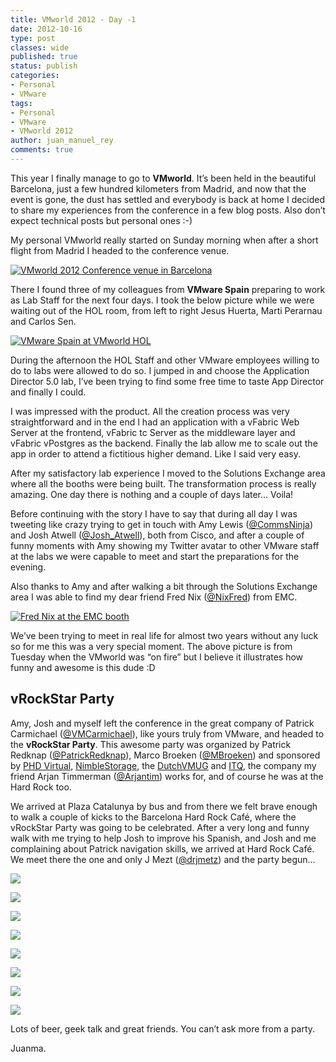 ```yaml
---
title: VMworld 2012 - Day -1
date: 2012-10-16
type: post
classes: wide
published: true
status: publish
categories:
- Personal
- VMware
tags:
- Personal
- VMware
- VMworld 2012
author: juan_manuel_rey
comments: true
---
```


This year I finally manage to go to **VMworld**. It’s been held in the beautiful Barcelona, just a few hundred kilometers from Madrid, and now that the event is gone, the dust has settled and everybody is back at home I decided to share my experiences from the conference in a few blog posts. Also don’t expect technical posts but personal ones :-)

My personal VMworld really started on Sunday morning when after a short flight from Madrid I headed to the conference venue.

[![](/assets/images/img_20121007_103330.jpg "VMworld 2012 Conference venue in Barcelona")]({{site.url}}/assets/images/img_20121007_103330.jpg)

There I found three of my colleagues from **VMware Spain** preparing to work as Lab Staff for the next four days. I took the below picture while we were waiting out of the HOL room, from left to right Jesus Huerta, Marti Perarnau and Carlos Sen.

[![](/assets/images/img_20121007_132751.jpg "VMware Spain at VMworld HOL")]({{site.url}}/assets/images/img_20121007_132751.jpg)

During the afternoon the HOL Staff and other VMware employees willing to do to labs were allowed to do so. I jumped in and choose the Application Director 5.0 lab, I’ve been trying to find some free time to taste App Director and finally I could.

I was impressed with the product. All the creation process was very straightforward and in the end I had an application with a vFabric Web Server at the frontend, vFabric tc Server as the middleware layer and vFabric vPostgres as the backend. Finally the lab allow me to scale out the app in order to attend a fictitious higher demand. Like I said very easy.

After my satisfactory lab experience I moved to the Solutions Exchange area where all the booths were being built. The transformation process is really amazing. One day there is nothing and a couple of days later… Voila!

Before continuing with the story I have to say that during all day I was tweeting like crazy trying to get in touch with Amy Lewis ([@CommsNinja](http://twitter.com/CommsNinja)) and Josh Atwell ([@Josh_Atwell](http://twitter.com/Josh_Atwell)), both from Cisco, and after a couple of funny moments with Amy showing my Twitter avatar to other VMware staff at the labs we were capable to meet and start the preparations for the evening.

Also thanks to Amy and after walking a bit through the Solutions Exchange area I was able to find my dear friend Fred Nix ([@NixFred](http://twitter.com/NixFred)) from EMC.

[![](/assets/images/img_20121009_123749.jpg "Fred Nix at the EMC booth")]({{site.url}}/assets/images/img_20121009_123749.jpg)

We’ve been trying to meet in real life for almost two years without any luck so for me this was a very special moment. The above picture is from Tuesday when the VMworld was “on fire” but I believe it illustrates how funny and awesome is this dude :D

## vRockStar Party

Amy, Josh and myself left the conference in the great company of Patrick Carmichael ([@VMCarmichael](http://twitter.com/VMCarmichael)), like yours truly from VMware, and headed to the **vRockStar Party**. This awesome party was organized by Patrick Redknap ([@PatrickRedknap](https://twitter.com/PatrickRedknap)), Marco Broeken ([@MBroeken](https://twitter.com/mbroeken)) and sponsored by [PHD Virtual](http://www.phdvirtual.com/), [NimbleStorage](http://www.nimblestorage.com/ "NimbleStorage"), the [DutchVMUG](http://www.vmug.nl/cms/index.php "Dutch VMUG") and [ITQ](http://www.itq.nl/), the company my friend Arjan Timmerman ([@Arjantim](http://twitter.com/Arjantim)) works for, and of course he was at the Hard Rock too.

We arrived at Plaza Catalunya by bus and from there we felt brave enough to walk a couple of kicks to the Barcelona Hard Rock Café, where the vRockStar Party was going to be celebrated. After a very long and funny walk with me trying to help Josh to improve his Spanish, and Josh and me complaining about Patrick navigation skills, we arrived at Hard Rock Café. We meet there the one and only J Mezt ([@drjmetz](http://twitter.com/drjmetz)) and the party begun…

[![](/assets/images/img_20121007_185722.jpg)]({{site.url}}/assets/images/img_20121007_185722.jpg)

[![](/assets/images/img_20121007_185552.jpg)]({{site.url}}/assets/images/img_20121007_185552.jpg)

[![](/assets/images/img_20121007_191651.jpg)]({{site.url}}/assets/images/img_20121007_191651.jpg)

[![](/assets/images/img_20121007_193842.jpg)]({{site.url}}/assets/images/img_20121007_193842.jpg)

[![](/assets/images/img_20121007_202703.jpg)]({{site.url}}/assets/images/img_20121007_202703.jpg)

[![](/assets/images/img_20121007_204114.jpg)]({{site.url}}/assets/images/img_20121007_204114.jpg)

[![](/assets/images/img_20121007_214559.jpg)]({{site.url}}/assets/images/img_20121007_214559.jpg)

[![](/assets/images/img_20121007_222950.jpg)]({{site.url}}/assets/images/img_20121007_222950.jpg)

Lots of beer, geek talk and great friends. You can’t ask more from a party.

Juanma.
